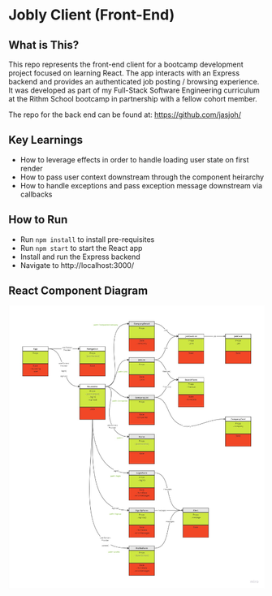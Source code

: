 # Jobly Client (Front-End)

## What is This?
This repo represents the front-end client for a bootcamp development project focused on learning React. The app interacts with an Express backend and provides an authenticated job posting / browsing experience. It was developed as part of my Full-Stack Software Engineering curriculum at the Rithm School bootcamp in partnership with a fellow cohort member. 

The repo for the back end can be found at: https://github.com/jasjoh/

## Key Learnings
- How to leverage effects in order to handle loading user state on first render
- How to pass user context downstream through the component heirarchy
- How to handle exceptions and pass exception message downstream via callbacks

## How to Run
- Run `npm install` to install pre-requisites
- Run `npm start` to start the React app
- Install and run the Express backend
- Navigate to http://localhost:3000/

## React Component Diagram
![React Component Diagram](https://github.com/jasjoh/react-jobly/blob/main/react.component.diagram.jpg "React Component Diagram")
